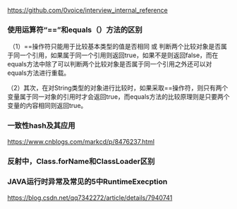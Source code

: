 <https://github.com/0voice/interview_internal_reference>



### 使用运算符“==”和equals（）方法的区别

​       （1）==操作符只能用于比较基本类型的值是否相同 或 判断两个比较对象是否属于同一个引用，如果属于同一个引用则返回true，如果不是则返回false，而在equals方法中除了可以判断两个比较对象是否属于同一个引用之外还可以对equals方法进行重载。

（2）其次，在对String类型的对象进行比较时，如果采取==操作符，则只有两个变量属于同一对象的引用时才会返回true，而equals方法的比较原理则是只要两个变量的内容相同则返回true。



### 一致性hash及其应用

<https://www.cnblogs.com/markcd/p/8476237.html>





### 反射中，Class.forName和ClassLoader区别 



### JAVA运行时异常及常见的5中RuntimeExecption

<https://blog.csdn.net/qq7342272/article/details/7940741>


